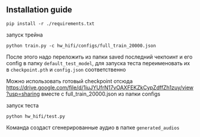 ## Installation guide

```shell
pip install -r ./requirements.txt
```

запуск трейна

```
python train.py -c hw_hifi/configs/full_train_20000.json
```

После этого надо переложить из папки saved последний чекпоинт и его config в папку `default_test_model`, для запуска теста
переименовать их в `checkpoint.pth` и `config.json` соответственно

Можно использовать готовый checkpoint отсюда https://drive.google.com/file/d/1iuJYUfrN17vOAXFEKZkCypZdffZh1zuy/view?usp=sharing вместе с full_train_20000.json из папки configs

запуск теста

```
python hw_hifi/test.py
```
Команда создаст сгенерированные аудио в папке `generated_audios`
